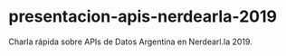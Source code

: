 # presentacion-apis-nerdearla-2019
Charla rápida sobre APIs de Datos Argentina en Nerdearl.la 2019.
